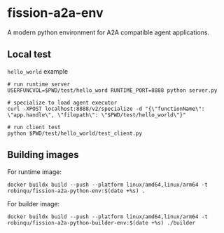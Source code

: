 # fission-a2a-env

A modern python environment for A2A compatible agent applications.


## Local test

`hello_world` example 

```shell
# run runtime server
USERFUNCVOL=$PWD/test/hello_word RUNTIME_PORT=8888 python server.py

# specialize to load agent executor
curl -XPOST localhost:8888/v2/specialize -d "{\"functionName\": \"app.handle\", \"filepath\": \"$PWD/test/hello_world\"}"

# run client test
python $PWD/test/hello_world/test_client.py
``` 


## Building images

For runtime image:

```shell
docker buildx build --push --platform linux/amd64,linux/arm64 -t robinqu/fission-a2a-python-env:$(date +%s) .
```

For builder image:

```shell
docker buildx build --push --platform linux/amd64,linux/arm64 -t robinqu/fission-a2a-python-builder-env:$(date +%s) ./builder
```

